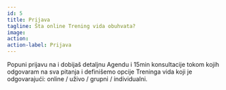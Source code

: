 ```yaml
---
id: 5
title: Prijava
tagline: Šta online Trening vida obuhvata?
image:
action:
action-label: Prijava
---
```

Popuni prijavu na i dobijaš detaljnu Agendu i 15min konsultacije tokom kojih odgovaram na sva pitanja i definišemo opcije Treninga vida koji je odgovarajući: online / uživo / grupni / individualni.
